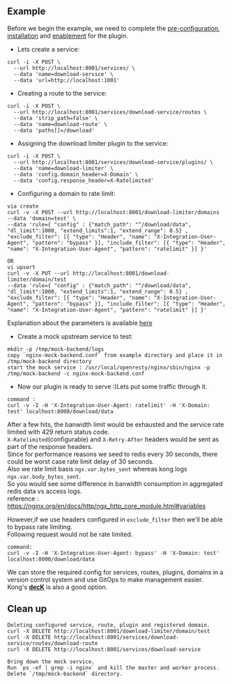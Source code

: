 ## **Example**

Before we begin the example, we need to complete the [pre-configuration](../README.md#pre-configuration-required-for-the-plugin), [installation](../README.md#plugin-installation) and [enablement](../README.md#plugin-enabling-paramters) for the plugin.

- Lets create a service:

```
curl -i -X POST \
  --url http://localhost:8001/services/ \
  --data 'name=download-service' \
  --data 'url=http://localhost:1001'
```

- Creating a route to the service:
```
curl -i -X POST \
  --url http://localhost:8001/services/download-service/routes \
  --data 'strip_path=false'	\
  --data 'name=download-route' \
  --data 'paths[]=/download'
```

- Assigning the download limiter plugin to the service:
```
curl -i -X POST \
  --url http://localhost:8001/services/download-service/plugins/ \
  --data 'name=download-limiter' \
  --data 'config.domain_header=X-Domain' \
  --data 'config.response_header=X-Ratelimited'
```

- Configuring a domain to rate limit:<br>
```
via create
curl -v -X POST --url http://localhost:8001/download-limiter/domains  
--data 'domain=test' \
--data 'rule={ "config" : {"match_path": "^/download/data", "dl_limit":1000, "extend_limits":1, "extend_range": 0.5} , "exclude_filter": [{ "type": "Header", "name": "X-Integration-User-Agent", "pattern": "bypass" }], "include_filter": [{ "type": "Header", "name": "X-Integration-User-Agent", "pattern": "ratelimit" }] }'

OR
vi upsert
curl -v -X PUT --url http://localhost:8001/download-limiter/domain/test  
--data 'rule={ "config" : {"match_path": "^/download/data", "dl_limit":1000, "extend_limits":1, "extend_range": 0.5} , "exclude_filter": [{ "type": "Header", "name": "X-Integration-User-Agent", "pattern": "bypass" }], "include_filter": [{ "type": "Header", "name": "X-Integration-User-Agent", "pattern": "ratelimit" }] }'
```
Explanation about the parameters is available [here](../README.md#parameters-required-for-post-are-)

- Create a mock upstream service to test:
```
mkdir -p /tmp/mock-backend/logs
copy `nginx-mock-backend.conf` from example directory and place it in /tmp/mock-backend directory
start the mock service : /usr/local/openresty/nginx/sbin/nginx -p /tmp/mock-backend -c nginx-mock-backend.conf
```


- Now our plugin is ready to serve :)Lets put some traffic through it.
```
command : 
curl -v -I -H 'X-Integration-User-Agent: ratelimit' -H 'X-Domain: test' localhost:8000/download/data
```
After a few hits, the banwidth limit would be exhausted and the service rate limited with 429 return status code.<br>
`X-Ratelimited`(configurable) and `X-Retry-After` headers would be sent as part of the response headers.<br>
Since for performance reasons we seed to redis every 30 seconds, there could be worst case rate limit delay of 30 seconds.<br>
Also we rate limit basis `ngx.var.bytes_sent` whereas kong logs `ngx.var.body_bytes_sent`.<br>
So you would see some difference in banwidth consumption in aggregated redis data vs access logs.<br>
reference : https://nginx.org/en/docs/http/ngx_http_core_module.html#variables

However,if we use headers configured in `exclude_filter` then we'll be able to bypass rate limiting.<br>
Following request would not be rate limited.
```
command:
curl -v -I -H 'X-Integration-User-Agent: bypass' -H 'X-Domain: test' localhost:8000/download/data
```

We can store the required config for services, routes, plugins, domains in a version control system and use GitOps to make management easier.<br>
Kong's [**decK**](https://docs.konghq.com/deck/) is also a good option.

## **Clean up**
```
Deleting configured service, route, plugin and registered domain.
curl -X DELETE http://localhost:8001/download-limiter/domain/test
curl -X DELETE http://localhost:8001/services/download-service/routes/download-route
curl -X DELETE http://localhost:8001/services/download-service

Bring down the mock service.
Run `ps -ef | grep -i nginx` and kill the master and worker process.
Delete `/tmp/mock-backend` directory.
```


  
